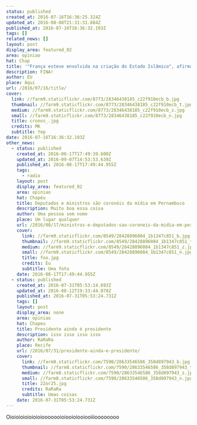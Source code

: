 ```yaml
---
status: published
created_at: 2016-07-16T16:36:25.324Z
updated_at: 2016-08-08T21:31:31.884Z
published_at: 2016-07-16T16:36:32.193Z
tags: []
related_news: []
layout: post
display_area: featured_02
area: opiniao
hat: Chap
title: '"França esteve envolvida na criação do Estado Islâmico", afirma professor'
description: FINA!
author: EU
place: Aqui
url: /2016/07/16/title/
cover:
  link: //farm9.staticflickr.com/8773/28346438185_c22f910ecb_b.jpg
  thumbnail: //farm9.staticflickr.com/8773/28346438185_c22f910ecb_t.jpg
  medium: //farm9.staticflickr.com/8773/28346438185_c22f910ecb_z.jpg
  small: //farm9.staticflickr.com/8773/28346438185_c22f910ecb_n.jpg
  title: cronos_.jpg
  credits: MK
  subtitle: Yep
date: 2016-07-16T16:36:32.193Z
other_news:
  - status: published
    created_at: 2016-08-17T17:49:39.600Z
    updated_at: 2016-09-07T14:53:53.639Z
    published_at: 2016-08-17T17:49:44.955Z
    tags:
      - radio
    layout: post
    display_area: featured_02
    area: opiniao
    hat: Chapéu
    title: Deputados e ministros são coronéis da mídia em Pernambuco
    description: Muito boa essa coisa
    author: Uma pessoa sem nome
    place: Um lugar qualquer
    url: /2016/08/17/ministros-e-deputados-sao-coroneis-da-midia-em-pernambuco/
    cover:
      link: //farm9.staticflickr.com/8549/28428896084_1b1347c851_b.jpg
      thumbnail: //farm9.staticflickr.com/8549/28428896084_1b1347c851_t.jpg
      medium: //farm9.staticflickr.com/8549/28428896084_1b1347c851_z.jpg
      small: //farm9.staticflickr.com/8549/28428896084_1b1347c851_n.jpg
      title: foo.jpg
      credits: Eu
      subtitle: Uma foto
    date: 2016-08-17T17:49:44.955Z
  - status: published
    created_at: 2016-07-31T05:53:14.693Z
    updated_at: 2016-08-12T19:33:44.078Z
    published_at: 2016-07-31T05:53:24.731Z
    tags: []
    layout: post
    display_area: none
    area: opiniao
    hat: Chapeu
    title: Presidente ainda é presidente
    description: isso isso isso isso
    author: RaRaRa
    place: Recife
    url: /2016/07/31/presidente-ainda-e-presidente/
    cover:
      link: //farm8.staticflickr.com/7590/28633546586_358d897943_b.jpg
      thumbnail: //farm8.staticflickr.com/7590/28633546586_358d897943_t.jpg
      medium: //farm8.staticflickr.com/7590/28633546586_358d897943_z.jpg
      small: //farm8.staticflickr.com/7590/28633546586_358d897943_n.jpg
      title: 22or25.jpg
      credits: RaRaRa
      subtitle: Umas coisas
    date: 2016-07-31T05:53:24.731Z
---
```

<p>Oioioioioioioioiooooooioiooioiooiooiiioooooooo</p>

